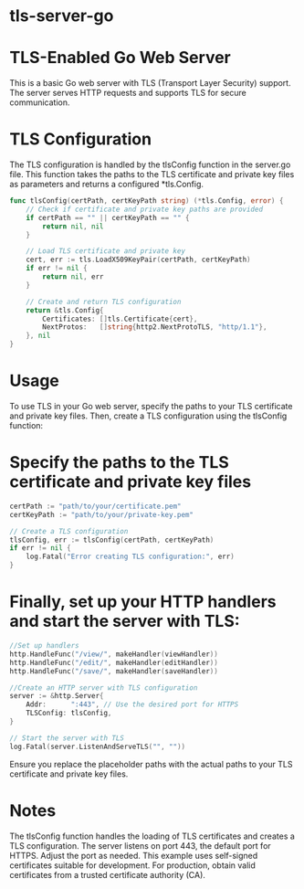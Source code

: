 # tls-server-go
# TLS-Enabled Go Web Server
This is a basic Go web server with TLS (Transport Layer Security) support. The server serves HTTP requests and supports TLS for secure communication.

# TLS Configuration
The TLS configuration is handled by the tlsConfig function in the server.go file. This function takes the paths to the TLS certificate and private key files as parameters and returns a configured *tls.Config.
```go
func tlsConfig(certPath, certKeyPath string) (*tls.Config, error) {
    // Check if certificate and private key paths are provided
    if certPath == "" || certKeyPath == "" {
        return nil, nil
    }

    // Load TLS certificate and private key
    cert, err := tls.LoadX509KeyPair(certPath, certKeyPath)
    if err != nil {
        return nil, err
    }

    // Create and return TLS configuration
    return &tls.Config{
        Certificates: []tls.Certificate{cert},
        NextProtos:   []string{http2.NextProtoTLS, "http/1.1"},
    }, nil
}
```



# Usage
To use TLS in your Go web server, specify the paths to your TLS certificate and private key files. Then, create a TLS configuration using the tlsConfig function:

# Specify the paths to the TLS certificate and private key files
```go
certPath := "path/to/your/certificate.pem"
certKeyPath := "path/to/your/private-key.pem"

// Create a TLS configuration
tlsConfig, err := tlsConfig(certPath, certKeyPath)
if err != nil {
    log.Fatal("Error creating TLS configuration:", err)
}
```
# Finally, set up your HTTP handlers and start the server with TLS:
```go
//Set up handlers
http.HandleFunc("/view/", makeHandler(viewHandler))
http.HandleFunc("/edit/", makeHandler(editHandler))
http.HandleFunc("/save/", makeHandler(saveHandler))

//Create an HTTP server with TLS configuration
server := &http.Server{
    Addr:      ":443", // Use the desired port for HTTPS
    TLSConfig: tlsConfig,
}

// Start the server with TLS
log.Fatal(server.ListenAndServeTLS("", ""))
```


Ensure you replace the placeholder paths with the actual paths to your TLS certificate and private key files.

# Notes
The tlsConfig function handles the loading of TLS certificates and creates a TLS configuration.
The server listens on port 443, the default port for HTTPS. Adjust the port as needed.
This example uses self-signed certificates suitable for development. For production, obtain valid certificates from a trusted certificate authority (CA).

